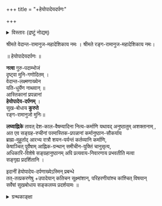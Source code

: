 +++
title = "+हेयोपादेयदर्पणः"

+++

<details><summary>विस्तारः (द्रष्टुं नोद्यम्)</summary>

हेयोपादेयदर्पण-विषयसूची  

- उपादानप्रकरणम् पु. 102 93  
- इज्याप्रकरणम् 103  
- भगवदाराधनप्रकरणम्  
- आचमनप्रकरणम् 
- भाजनप्रकरणम् 111 
- दन्तधावनप्रकरणम् 
- हस्तशोधनप्रकरणम् 
- स्नानप्रकरणम् 
- वस्त्रधारणप्रकरणम् 
- स्वाध्यायप्रकरणम् 
- सायंसन्ध्योपासनप्रकरणम116 
- सन्ध्योपासनादिप्रकरणम् , 
- योगप्रकरणम् 117 
- भगवत्सेवाप्रकरणम् 99 
- सर्वप्रकरणशेषः 
- आचार्यस्मृतिमुक्तावलिः 
- प्रातरभिगमनप्रकरणम् 
- आचार्यस्तुतिः 
</details>



श्रीमते वेदान्त-रामानुज-महादेशिकाय नमः । 
श्रीमते रङ्ग-रामानुज-महादेशिकाय नमः।

॥ हेयोपादेयदर्पणः ॥ 


**नत्वा** गुरु-पदाम्भोजं  
दृष्ट्वा मुनि-गणोदितम् ।  
वेदान्त-लक्ष्मणाख्येन  
यति-धुर्येण नाथवान् ॥  
आस्तिकानां प्रपन्नानां  
**हेयोपादेय-दर्पणम्** ।  
सुख-बोधाय **कुरुते**  
रङ्ग-रामानुजो मुनिः॥ 

**लघ्वाह्निके** तावत् देश-काल-वैषम्यादिना नित्य-कर्माणि यथावद् अनुष्ठातुम् अशक्तानाम् ,  
अत एव सङ्ग्रह-रुचीनां परमास्तिक-प्रपन्नानां कर्मानुष्ठान-सौकर्याय  
ब्राह्म-मुहूर्ताद् आरभ्य रात्रौ शयन-पर्यन्तं कर्तव्यानि कर्माणि,  
केषाञ्चित् पूर्वेषाम् आह्निक-ग्रन्थान् समीचीन-युक्तिं चानुसृत्य,  
अधिकारि-विशेषे सङ्ग्रहानुष्ठानम् अपि प्रत्यवाय-निवारणाय प्रभवतीति मत्वा  
सङ्गृह्य प्रदर्शितानि । 

इदानीं हेयोपादेय-दर्पणाख्येऽस्मिन् प्रबन्धे  
तत्-तत्प्रकरणेषु +उपादेयान् कतिचन सूक्ष्मांशान्, परिहरणीयांश्च कांश्चित् विषयान्  
सर्वेषां सुखबोधाय सङ्कलय्य प्रदर्शयामः ॥


<details><summary>ग्रन्थकाङ्क्षा</summary>

(रङ्गरामानुजकृत आह्निकार्थदर्पणः क्वचिल् लभ्यते?? असकृत् तस्य हेयोपादेयदर्पणय् उल्लेखः, आह्निकार्थप्रकाशिकायां चापि तदीयं विवरणं किञ्चिद् वर्तत इति प्रतिभाति। )
</details>

